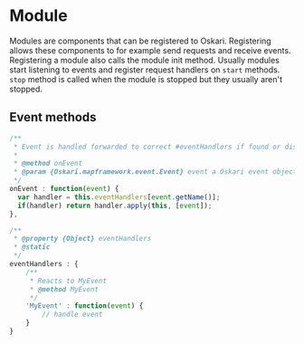 # Module

Modules are components that can be registered to Oskari. Registering allows these components to for example send requests and receive events. Registering a module also calls the module init method. Usually modules start listening to events and register request handlers on `start` methods. `stop` method is called when the module is stopped but they usually aren't stopped.

## Event methods

```javascript
/**
 * Event is handled forwarded to correct #eventHandlers if found or discarded if not.
 *
 * @method onEvent
 * @param {Oskari.mapframework.event.Event} event a Oskari event object
 */
onEvent : function(event) {
  var handler = this.eventHandlers[event.getName()];
  if(handler) return handler.apply(this, [event]);
},

/**
 * @property {Object} eventHandlers
 * @static
 */
eventHandlers : {
    /**
     * Reacts to MyEvent
     * @method MyEvent
     */
    'MyEvent' : function(event) {
        // handle event
    }
}
```